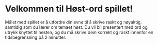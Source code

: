 # Velkommen til Høst-ord spillet!

Målet med spillet er å utfordre din evne til å skrive raskt og nøyaktig, samtidig som du lærer om temaet høst. Du vil bli presentert med ord og utrykk knyttet til høsten, og du må skrive dem korrekt og raskt innenfor en tidsbegrensning på 2 minutter.